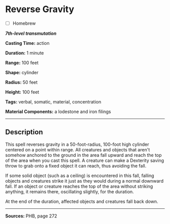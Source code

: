 # Reverse Gravity

- [ ] Homebrew

***7th-level transmutation***

**Casting Time:** action

**Duration:** 1 minute

**Range:** 100 feet

**Shape:** cylinder

**Radius:** 50 feet

**Height:** 100 feet

**Tags:** verbal, somatic, material, concentration

**Material Components:** a lodestone and iron filings

---

## Description
This spell reverses gravity in a 50-foot-radius, 100-foot high cylinder centered on a point within range.
All creatures and objects that aren't somehow anchored to the ground in the area fall upward and reach the top of the area when you cast this spell.
A creature can make a Dexterity saving throw to grab onto a fixed object it can reach, thus avoiding the fall.

If some solid object (such as a ceiling) is encountered in this fall, falling objects and creatures strike it just as they would during a normal downward fall.
If an object or creature reaches the top of the area without striking anything, it remains there, oscillating slightly, for the duration.

At the end of the duration, affected objects and creatures fall back down.

---

**Sources:** PHB, page 272
